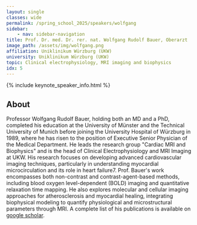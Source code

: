 ```yaml
---
layout: single
classes: wide
permalink: /spring_school_2025/speakers/wolfgang
sidebar:
    - nav: sidebar-navigation
title: Prof. Dr. med. Dr. rer. nat. Wolfgang Rudolf Bauer, Oberarzt
image_path: /assets/img/wolfgang.png
affiliation: Uniklinikum Würzburg (UKW)
university: Uniklinikum Würzburg (UKW)
topic: Clinical electrophysiology, MRI imaging and biophysics
idx: 5
---
```


{% include keynote_speaker_info.html %}


## About

Professor Wolfgang Rudolf Bauer, holding both an MD and a PhD, completed his education at the University of Münster and the Technical University of Munich before joining the University Hospital of Würzburg in 1989, where he has risen to the position of Executive Senior Physician of the Medical Department. He leads the research group "Cardiac MRI and Biophysics" and is the head of Clinical Electrophysiology and MRI Imaging at UKW. His research focuses on developing advanced cardiovascular imaging techniques, particularly in understanding myocardial microcirculation and its role in heart failure7. Prof. Bauer's work encompasses both non-contrast and contrast-agent-based methods, including blood oxygen level-dependent (BOLD) imaging and quantitative relaxation time mapping. He also explores molecular and cellular imaging approaches for atherosclerosis and myocardial healing, integrating biophysical modeling to quantify physiological and microstructural parameters through MRI. A complete list of his publications is available on <a href="https://scholar.google.com/citations?hl=de&user=gQ9CdQQAAAAJ">google scholar</a>.